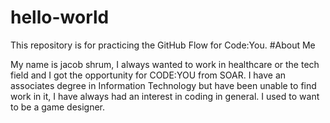 # hello-world
This repository is for practicing the GitHub Flow for Code:You.
#About Me 

My name is jacob shrum, I always wanted to work in healthcare or the tech field and I got the opportunity for CODE:YOU from SOAR. I have an associates degree in Information Technology but have been unable to find work in it, I have always had an interest in coding in general. I used to want to be a game designer. 
